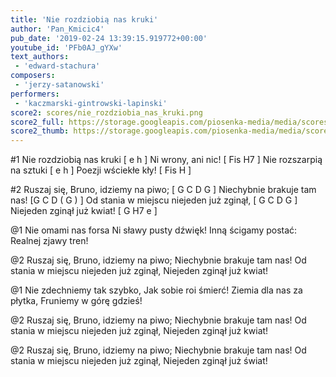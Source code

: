 ```yaml
---
title: 'Nie rozdziobią nas kruki'
author: 'Pan_Kmicic4'
pub_date: '2019-02-24 13:39:15.919772+00:00'
youtube_id: 'PFb0AJ_gYXw'
text_authors:
 - 'edward-stachura'
composers:
 - 'jerzy-satanowski'
performers:
 - 'kaczmarski-gintrowski-lapinski'
score2: scores/nie_rozdziobia_nas_kruki.png
score2_full: https://storage.googleapis.com/piosenka-media/media/scores/nie_rozdziobia_nas_kruki.png
score2_thumb: https://storage.googleapis.com/piosenka-media/media/scores/nie_rozdziobia_nas_kruki.png.180x0_q85_upscale.png
---
```


#1
Nie rozdziobią nas kruki [ e h ]
Ni wrony, ani nic! [ Fis H7 ]
Nie rozszarpią na sztuki [ e h ]
Poezji wściekłe kły! [ Fis H ]

#2
Ruszaj się, Bruno, idziemy na piwo; [ G C D G ]
Niechybnie brakuje tam nas! [G C D ( G ) ]
Od stania w miejscu niejeden już zginął, [ G C D G ]
Niejeden zginął już kwiat! [ G H7 e ]

@1
Nie omami nas forsa
Ni sławy pusty dźwięk!
Inną ścigamy postać:
Realnej zjawy tren!

@2
Ruszaj się, Bruno, idziemy na piwo;
Niechybnie brakuje tam nas!
Od stania w miejscu niejeden już zginął,
Niejeden zginął już kwiat!

@1
Nie zdechniemy tak szybko,
Jak sobie roi śmierć!
Ziemia dla nas za płytka,
Fruniemy w górę gdzieś!

@2
Ruszaj się, Bruno, idziemy na piwo;
Niechybnie brakuje tam nas!
Od stania w miejscu niejeden już zginął,
Niejeden zginął już kwiat!

@2
Ruszaj się, Bruno, idziemy na piwo;
Niechybnie brakuje tam nas!
Od stania w miejscu niejeden już zginął,
Niejeden zginął już świat!